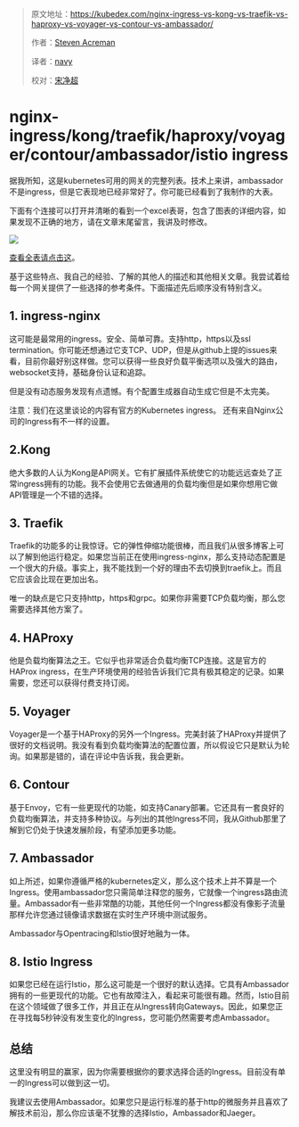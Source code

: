 > 原文地址：<https://kubedex.com/nginx-ingress-vs-kong-vs-traefik-vs-haproxy-vs-voyager-vs-contour-vs-ambassador/>
>
> 作者：[Steven Acreman](https://kubedex.com)
>
> 译者：[navy](https://github.com/meua)
>
> 校对：[宋净超](http://jimmysong.io)

# nginx-ingress/kong/traefik/haproxy/voyager/contour/ambassador/istio ingress

据我所知，这是kubernetes可用的网关的完整列表。技术上来讲，ambassador不是ingress，但是它表现地已经非常好了。你可能已经看到了我制作的大表。

下面有个连接可以打开并清晰的看到一个excel表哥，包含了图表的详细内容，如果发现不正确的地方，请在文章末尾留言，我讲及时修改。

 ![](https://i0.wp.com/kubedex.com/wp-content/uploads/2018/09/ingresses-updated-1.png?resize=1024%2C465&ssl=1)
 
[查看全表请点击这](https://docs.google.com/spreadsheets/d/16bxRgpO1H_Bn-5xVZ1WrR_I-0A-GOI6egmhvqqLMOmg/edit?usp=sharing)。

基于这些特点、我自己的经验、了解的其他人的描述和其他相关文章。我尝试着给每一个网关提供了一些选择的参考条件。下面描述先后顺序没有特别含义。

## 1. ingress-nginx

这可能是最常用的ingress。安全、简单可靠。支持http，https以及ssl termination。你可能还想通过它支TCP、UDP，但是从github上提的issues来看，目前你最好别这样做。您可以获得一些良好负载平衡选项以及强大的路由，websocket支持，基础身份认证和追踪。

但是没有动态服务发现有点遗憾。有个配置生成器自动生成它但是不太完美。

注意：我们在这里谈论的内容有官方的Kubernetes ingress。 还有来自Nginx公司的Ingress有不一样的设置。

## 2.Kong

绝大多数的人认为Kong是API网关。它有扩展插件系统使它的功能远远查处了正常ingress拥有的功能。我不会使用它去做通用的负载均衡但是如果你想用它做API管理是一个不错的选择。

## 3. Traefik

Traefik的功能多的让我惊讶。它的弹性伸缩功能很棒，而且我们从很多博客上可以了解到他运行稳定。如果您当前正在使用ingress-nginx，那么支持动态配置是一个很大的升级。事实上，我不能找到一个好的理由不去切换到traefik上。而且它应该会比现在更加出名。

唯一的缺点是它只支持http，https和grpc。如果你非需要TCP负载均衡，那么您需要选择其他方案了。

## 4. HAProxy

他是负载均衡算法之王。它似乎也非常适合负载均衡TCP连接。这是官方的HAProx ingress，在生产环境使用的经验告诉我们它具有极其稳定的记录。如果需要，您还可以获得付费支持订阅。

## 5. Voyager

Voyager是一个基于HAProxy的另外一个Ingress。完美封装了HAProxy并提供了很好的文档说明。我没有看到负载均衡算法的配置位置，所以假设它只是默认为轮询。如果那是错的，请在评论中告诉我，我会更新。

## 6. Contour

基于Envoy，它有一些更现代的功能，如支持Canary部署。它还具有一套良好的负载均衡算法，并支持多种协议。与列出的其他Ingress不同，我从Github那里了解到它仍处于快速发展阶段，有望添加更多功能。

## 7. Ambassador

如上所述，如果你遵循严格的kubernetes定义，那么这个技术上并不算是一个Ingress。使用ambassador您只需简单注释您的服务，它就像一个ingress路由流量。Ambassador有一些非常酷的功能，其他任何一个Ingress都没有像影子流量那样允许您通过镜像请求数据在实时生产环境中测试服务。

Ambassador与Opentracing和Istio很好地融为一体。

## 8. Istio Ingress

如果您已经在运行Istio，那么这可能是一个很好的默认选择。它具有Ambassador拥有的一些更现代的功能。它也有故障注入，看起来可能很有趣。然而，Istio目前在这个领域做了很多工作，并且正在从Ingress转向Gateways。因此，如果您正在寻找每5秒钟没有发生变化的Ingress，您可能仍然需要考虑Ambassador。

## 总结

这里没有明显的赢家，因为你需要根据你的要求选择合适的Ingress。目前没有单一的Ingress可以做到这一切。

我建议去使用Ambassador。如果您只是运行标准的基于http的微服务并且喜欢了解技术前沿，那么你应该毫不犹豫的选择Istio，Ambassador和Jaeger。
